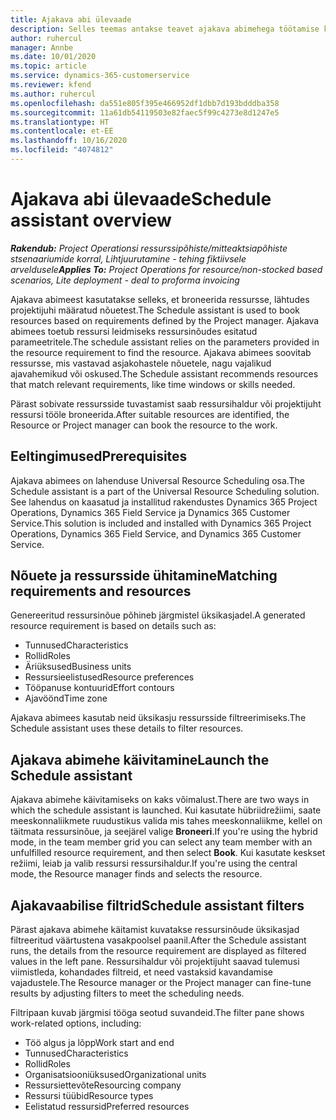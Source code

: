 ```yaml
---
title: Ajakava abi ülevaade
description: Selles teemas antakse teavet ajakava abimehega töötamise kohta ressursside broneerimisel.
author: ruhercul
manager: Annbe
ms.date: 10/01/2020
ms.topic: article
ms.service: dynamics-365-customerservice
ms.reviewer: kfend
ms.author: ruhercul
ms.openlocfilehash: da551e805f395e466952df1dbb7d193bdddba358
ms.sourcegitcommit: 11a61db54119503e82faec5f99c4273e8d1247e5
ms.translationtype: HT
ms.contentlocale: et-EE
ms.lasthandoff: 10/16/2020
ms.locfileid: "4074812"
---
```

# <a name="schedule-assistant-overview"></a><span data-ttu-id="7862e-103">Ajakava abi ülevaade</span><span class="sxs-lookup"><span data-stu-id="7862e-103">Schedule assistant overview</span></span>

<span data-ttu-id="7862e-104">_**Rakendub:** Project Operationsi ressurssipõhiste/mitteaktsiapõhiste stsenaariumide korral,  Lihtjuurutamine - tehing fiktiivsele arveldusele_</span><span class="sxs-lookup"><span data-stu-id="7862e-104">_**Applies To:** Project Operations for resource/non-stocked based scenarios, Lite deployment - deal to proforma invoicing_</span></span>

<span data-ttu-id="7862e-105">Ajakava abimeest kasutatakse selleks, et broneerida ressursse, lähtudes projektijuhi määratud nõuetest.</span><span class="sxs-lookup"><span data-stu-id="7862e-105">The Schedule assistant is used to book resources based on requirements defined by the Project manager.</span></span> <span data-ttu-id="7862e-106">Ajakava abimees toetub ressursi leidmiseks ressursinõudes esitatud parameetritele.</span><span class="sxs-lookup"><span data-stu-id="7862e-106">The schedule assistant relies on the parameters provided in the resource requirement to find the resource.</span></span> <span data-ttu-id="7862e-107">Ajakava abimees soovitab ressursse, mis vastavad asjakohastele nõuetele, nagu vajalikud ajavahemikud või oskused.</span><span class="sxs-lookup"><span data-stu-id="7862e-107">The Schedule assistant recommends resources that match relevant requirements, like time windows or skills needed.</span></span>

<span data-ttu-id="7862e-108">Pärast sobivate ressursside tuvastamist saab ressursihaldur või projektijuht ressursi tööle broneerida.</span><span class="sxs-lookup"><span data-stu-id="7862e-108">After suitable resources are identified, the Resource or Project manager can book the resource to the work.</span></span>

## <a name="prerequisites"></a><span data-ttu-id="7862e-109">Eeltingimused</span><span class="sxs-lookup"><span data-stu-id="7862e-109">Prerequisites</span></span>

<span data-ttu-id="7862e-110">Ajakava abimees on lahenduse Universal Resource Scheduling osa.</span><span class="sxs-lookup"><span data-stu-id="7862e-110">The Schedule assistant is a part of the Universal Resource Scheduling solution.</span></span> <span data-ttu-id="7862e-111">See lahendus on kaasatud ja installitud rakendustes Dynamics 365 Project Operations, Dynamics 365 Field Service ja Dynamics 365 Customer Service.</span><span class="sxs-lookup"><span data-stu-id="7862e-111">This solution is included and installed with Dynamics 365 Project Operations, Dynamics 365 Field Service, and Dynamics 365 Customer Service.</span></span>

## <a name="matching-requirements-and-resources"></a><span data-ttu-id="7862e-112">Nõuete ja ressursside ühitamine</span><span class="sxs-lookup"><span data-stu-id="7862e-112">Matching requirements and resources</span></span>

<span data-ttu-id="7862e-113">Genereeritud ressursinõue põhineb järgmistel üksikasjadel.</span><span class="sxs-lookup"><span data-stu-id="7862e-113">A generated resource requirement is based on details such as:</span></span>

-   <span data-ttu-id="7862e-114">Tunnused</span><span class="sxs-lookup"><span data-stu-id="7862e-114">Characteristics</span></span>
-   <span data-ttu-id="7862e-115">Rollid</span><span class="sxs-lookup"><span data-stu-id="7862e-115">Roles</span></span>
-   <span data-ttu-id="7862e-116">Äriüksused</span><span class="sxs-lookup"><span data-stu-id="7862e-116">Business units</span></span>
-   <span data-ttu-id="7862e-117">Ressursieelistused</span><span class="sxs-lookup"><span data-stu-id="7862e-117">Resource preferences</span></span>
-   <span data-ttu-id="7862e-118">Tööpanuse kontuurid</span><span class="sxs-lookup"><span data-stu-id="7862e-118">Effort contours</span></span>
-   <span data-ttu-id="7862e-119">Ajavöönd</span><span class="sxs-lookup"><span data-stu-id="7862e-119">Time zone</span></span>

<span data-ttu-id="7862e-120">Ajakava abimees kasutab neid üksikasju ressursside filtreerimiseks.</span><span class="sxs-lookup"><span data-stu-id="7862e-120">The Schedule assistant uses these details to filter resources.</span></span>

## <a name="launch-the-schedule-assistant"></a><span data-ttu-id="7862e-121">Ajakava abimehe käivitamine</span><span class="sxs-lookup"><span data-stu-id="7862e-121">Launch the Schedule assistant</span></span>

<span data-ttu-id="7862e-122">Ajakava abimehe käivitamiseks on kaks võimalust.</span><span class="sxs-lookup"><span data-stu-id="7862e-122">There are two ways in which the schedule assistant is launched.</span></span> <span data-ttu-id="7862e-123">Kui kasutate hübriidrežiimi, saate meeskonnaliikmete ruudustikus valida mis tahes meeskonnaliikme, kellel on täitmata ressursinõue, ja seejärel valige **Broneeri**.</span><span class="sxs-lookup"><span data-stu-id="7862e-123">If you're using the hybrid mode, in the team member grid you can select any team member with an unfulfilled resource requirement, and then select **Book**.</span></span> <span data-ttu-id="7862e-124">Kui kasutate keskset režiimi, leiab ja valib ressursi ressursihaldur.</span><span class="sxs-lookup"><span data-stu-id="7862e-124">If you're using the central mode, the Resource manager finds and selects the resource.</span></span>

## <a name="schedule-assistant-filters"></a><span data-ttu-id="7862e-125">Ajakavaabilise filtrid</span><span class="sxs-lookup"><span data-stu-id="7862e-125">Schedule assistant filters</span></span>

<span data-ttu-id="7862e-126">Pärast ajakava abimehe käitamist kuvatakse ressursinõude üksikasjad filtreeritud väärtustena vasakpoolsel paanil.</span><span class="sxs-lookup"><span data-stu-id="7862e-126">After the Schedule assistant runs, the details from the resource requirement are displayed as filtered values in the left pane.</span></span> <span data-ttu-id="7862e-127">Ressursihaldur või projektijuht saavad tulemusi viimistleda, kohandades filtreid, et need vastaksid kavandamise vajadustele.</span><span class="sxs-lookup"><span data-stu-id="7862e-127">The Resource manager or the Project manager can fine-tune results by adjusting filters to meet the scheduling needs.</span></span>

<span data-ttu-id="7862e-128">Filtripaan kuvab järgmisi tööga seotud suvandeid.</span><span class="sxs-lookup"><span data-stu-id="7862e-128">The filter pane shows work-related options, including:</span></span>

-   <span data-ttu-id="7862e-129">Töö algus ja lõpp</span><span class="sxs-lookup"><span data-stu-id="7862e-129">Work start and end</span></span>
-   <span data-ttu-id="7862e-130">Tunnused</span><span class="sxs-lookup"><span data-stu-id="7862e-130">Characteristics</span></span>
-   <span data-ttu-id="7862e-131">Rollid</span><span class="sxs-lookup"><span data-stu-id="7862e-131">Roles</span></span>
-   <span data-ttu-id="7862e-132">Organisatsiooniüksused</span><span class="sxs-lookup"><span data-stu-id="7862e-132">Organizational units</span></span>
-   <span data-ttu-id="7862e-133">Ressursiettevõte</span><span class="sxs-lookup"><span data-stu-id="7862e-133">Resourcing company</span></span>
-   <span data-ttu-id="7862e-134">Ressursi tüübid</span><span class="sxs-lookup"><span data-stu-id="7862e-134">Resource types</span></span>
-   <span data-ttu-id="7862e-135">Eelistatud ressursid</span><span class="sxs-lookup"><span data-stu-id="7862e-135">Preferred resources</span></span>
